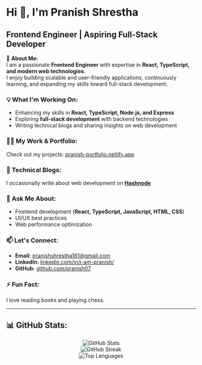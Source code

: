 <!-- <p align="left"> <img src="https://komarev.com/ghpvc/?username=pranish07&label=Profile%20views&color=0e75b6&style=flat" alt="pranish07" /> </p> -->

# Hi 👋, I'm Pranish Shrestha  
## Frontend Engineer | Aspiring Full-Stack Developer  

🚀 **About Me:**  
I am a passionate **Frontend Engineer** with expertise in **React, TypeScript, and modern web technologies**.  
I enjoy building scalable and user-friendly applications, continuously learning, and expanding my skills toward full-stack development.  

### 💡 What I'm Working On:  
- Enhancing my skills in **React, TypeScript, Node.js, and Express**  
- Exploring **full-stack development** with backend technologies  
- Writing technical blogs and sharing insights on web development  

### 👨‍💻 My Work & Portfolio:  
Check out my projects: [pranish-portfolio.netlify.app](https://pranish-portfolio.netlify.app/)  

### 📝 Technical Blogs:  
I occasionally write about web development on **[Hashnode](https://hashnode.com/@askmeweb)**  

### 💬 Ask Me About:  
- Frontend development (**React, TypeScript, JavaScript, HTML, CSS**)  
- UI/UX best practices  
- Web performance optimization  

### 📫 Let's Connect:  
- **Email:** pranishshrestha181@gmail.com  
- **LinkedIn:** [linkedin.com/in/i-am-pranish/](https://www.linkedin.com/in/i-am-pranish/)
- **GitHub:** [github.com/pranish07](https://github.com/pranish07)  

### ⚡ Fun Fact:  
I love reading books and playing chess.  

---

## 📊 GitHub Stats:  
<p align="center">
  <img src="https://github-readme-stats.vercel.app/api?username=pranish07&show_icons=true&theme=radical" alt="GitHub Stats" />
  <br />
  <img src="https://github-readme-streak-stats.herokuapp.com/?user=pranish07&theme=radical" alt="GitHub Streak" />
  <br />
  <img src="https://github-readme-stats.vercel.app/api/top-langs?username=pranish07&layout=compact&theme=radical" alt="Top Languages" />
</p>  



<!-- ![](https://komarev.com/ghpvc/?username=pranish07) -->
